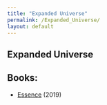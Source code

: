 ```yaml
---
title: "Expanded Universe"
permalink: /Expanded_Universe/
layout: default
---
```


Expanded Universe
---

## Books:
- [Essence](Essence.md) (2019)